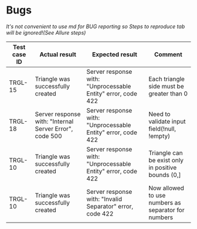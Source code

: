 # Bugs

*It's not convenient to use md for BUG reporting so Steps to reproduce tab will be ignored!(See Allure steps)*

Test case ID|Actual result|Expected result|Comment
---|---|---|---
TRGL-15|Triangle was successfully created|Server response with: "Unprocessable Entity" error, code 422|Each triangle side must be greater than 0
TRGL-18|Server response with: "Internal Server Error", code 500|Server response with: "Unprocessable Entity" error, code 422| Need to validate input field(!null, !empty)
TRGL-10|Triangle was successfully created|Server response with: "Unprocessable Entity" error, code 422|Triangle can be exist only in positive bounds (0,]
TRGL-10|Triangle was successfully created|Server response with: "Invalid Separator" error, code 422|Now allowed to use numbers as separator for numbers